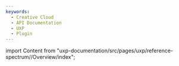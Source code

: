 ```yaml
---
keywords:
  - Creative Cloud
  - API Documentation
  - UXP
  - Plugin
---
```



import Content from "uxp-documentation/src/pages/uxp/reference-spectrum//Overview/index";

<Content query="product=xd"/>
